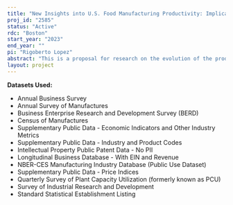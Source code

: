 ```yaml
---
title: "New Insights into U.S. Food Manufacturing Productivity: Implications for Employment and Firm Performance"
proj_id: "2585"
status: "Active"
rdc: "Boston"
start_year: "2023"
end_year: ""
pi: "Rigoberto Lopez"
abstract: "This is a proposal for research on the evolution of the productivity, employment, and performance of firms in the U.S. food manufacturing sector in the last 20 years. As food processing is an old and well-established part of manufacturing, however, we think that the conclusions drawn for these firms will illuminate problems and present conclusions that are valid for any manufacturing (and even services) firm during the period under study. Since the focus of the research is U.S. food manufacturing, we will work with the NAICS code 311 industries (code 311 includes nine 4-digit codes, and forty-three 6-digit codes). Our aim is to produce model-based statistical evidence, wherein the modeling takes the manufacturing establishment as the unit of analysis. This project will link the Survey of Manufactures (ASM), the Census of Manufacturers (CMF) and the Longitudinal Business Database (LBD) to develop a longitudinal dataset for U.S. food manufacturing establishments for multiple years and then assess their internal comparability. A new database will thus be assembled to assist in evaluating any data inconsistencies that may need attention in terms of reported sales and employment and types of employment reported, using CMF as a benchmark to measure potential errors."
layout: project
---
```


**Datasets Used:**

  - Annual Business Survey 
  - Annual Survey of Manufactures 
  - Business Enterprise Research and Development Survey (BERD) 
  - Census of Manufactures 
  - Supplementary Public Data - Economic Indicators and Other Industry Metrics 
  - Supplementary Public Data - Industry and Product Codes 
  - Intellectual Property Public Patent Data - No PII 
  - Longitudinal Business Database - With EIN and Revenue 
  - NBER-CES Manufacturing Industry Database (Public Use Dataset) 
  - Supplementary Public Data - Price Indices 
  - Quarterly Survey of Plant Capacity Utilization (formerly known as PCU) 
  - Survey of Industrial Research and Development 
  - Standard Statistical Establishment Listing 

